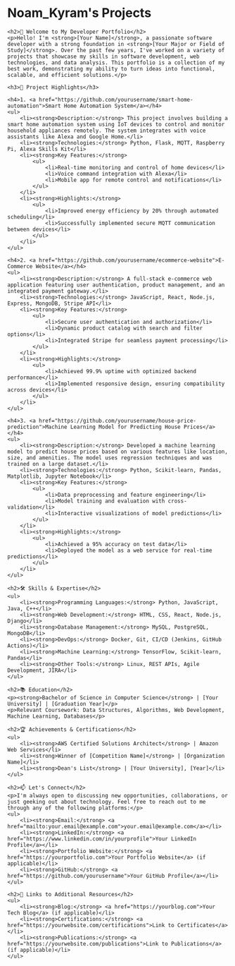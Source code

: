 <!DOCTYPE html>
<html lang="en">
<head>
    <meta charset="UTF-8">
    <meta name="viewport" content="width=device-width, initial-scale=1.0">
    <title>Noam_Kyram's Projects</title>
</head>
<body>
    <h1>Noam_Kyram's Projects</h1>

    <h2>🚀 Welcome to My Developer Portfolio</h2>
    <p>Hello! I'm <strong>[Your Name]</strong>, a passionate software developer with a strong foundation in <strong>[Your Major or Field of Study]</strong>. Over the past few years, I've worked on a variety of projects that showcase my skills in software development, web technologies, and data analysis. This portfolio is a collection of my best work, demonstrating my ability to turn ideas into functional, scalable, and efficient solutions.</p>
    
    <h3>📁 Project Highlights</h3>

    <h4>1. <a href="https://github.com/yourusername/smart-home-automation">Smart Home Automation System</a></h4>
    <ul>
        <li><strong>Description:</strong> This project involves building a smart home automation system using IoT devices to control and monitor household appliances remotely. The system integrates with voice assistants like Alexa and Google Home.</li>
        <li><strong>Technologies:</strong> Python, Flask, MQTT, Raspberry Pi, Alexa Skills Kit</li>
        <li><strong>Key Features:</strong>
            <ul>
                <li>Real-time monitoring and control of home devices</li>
                <li>Voice command integration with Alexa</li>
                <li>Mobile app for remote control and notifications</li>
            </ul>
        </li>
        <li><strong>Highlights:</strong>
            <ul>
                <li>Improved energy efficiency by 20% through automated scheduling</li>
                <li>Successfully implemented secure MQTT communication between devices</li>
            </ul>
        </li>
    </ul>

    <h4>2. <a href="https://github.com/yourusername/ecommerce-website">E-Commerce Website</a></h4>
    <ul>
        <li><strong>Description:</strong> A full-stack e-commerce web application featuring user authentication, product management, and an integrated payment gateway.</li>
        <li><strong>Technologies:</strong> JavaScript, React, Node.js, Express, MongoDB, Stripe API</li>
        <li><strong>Key Features:</strong>
            <ul>
                <li>Secure user authentication and authorization</li>
                <li>Dynamic product catalog with search and filter options</li>
                <li>Integrated Stripe for seamless payment processing</li>
            </ul>
        </li>
        <li><strong>Highlights:</strong>
            <ul>
                <li>Achieved 99.9% uptime with optimized backend performance</li>
                <li>Implemented responsive design, ensuring compatibility across devices</li>
            </ul>
        </li>
    </ul>

    <h4>3. <a href="https://github.com/yourusername/house-price-prediction">Machine Learning Model for Predicting House Prices</a></h4>
    <ul>
        <li><strong>Description:</strong> Developed a machine learning model to predict house prices based on various features like location, size, and amenities. The model uses regression techniques and was trained on a large dataset.</li>
        <li><strong>Technologies:</strong> Python, Scikit-learn, Pandas, Matplotlib, Jupyter Notebook</li>
        <li><strong>Key Features:</strong>
            <ul>
                <li>Data preprocessing and feature engineering</li>
                <li>Model training and evaluation with cross-validation</li>
                <li>Interactive visualizations of model predictions</li>
            </ul>
        </li>
        <li><strong>Highlights:</strong>
            <ul>
                <li>Achieved a 95% accuracy on test data</li>
                <li>Deployed the model as a web service for real-time predictions</li>
            </ul>
        </li>
    </ul>

    <h2>🛠️ Skills & Expertise</h2>
    <ul>
        <li><strong>Programming Languages:</strong> Python, JavaScript, Java, C++</li>
        <li><strong>Web Development:</strong> HTML, CSS, React, Node.js, Django</li>
        <li><strong>Database Management:</strong> MySQL, PostgreSQL, MongoDB</li>
        <li><strong>DevOps:</strong> Docker, Git, CI/CD (Jenkins, GitHub Actions)</li>
        <li><strong>Machine Learning:</strong> TensorFlow, Scikit-learn, Pandas</li>
        <li><strong>Other Tools:</strong> Linux, REST APIs, Agile Development, JIRA</li>
    </ul>

    <h2>📚 Education</h2>
    <p><strong>Bachelor of Science in Computer Science</strong> | [Your University] | [Graduation Year]</p>
    <p>Relevant Coursework: Data Structures, Algorithms, Web Development, Machine Learning, Databases</p>

    <h2>🏆 Achievements & Certifications</h2>
    <ul>
        <li><strong>AWS Certified Solutions Architect</strong> | Amazon Web Services</li>
        <li><strong>Winner of [Competition Name]</strong> | [Organization Name]</li>
        <li><strong>Dean's List</strong> | [Your University], [Year]</li>
    </ul>

    <h2>📫 Let's Connect</h2>
    <p>I'm always open to discussing new opportunities, collaborations, or just geeking out about technology. Feel free to reach out to me through any of the following platforms:</p>
    <ul>
        <li><strong>Email:</strong> <a href="mailto:your.email@example.com">your.email@example.com</a></li>
        <li><strong>LinkedIn:</strong> <a href="https://www.linkedin.com/in/yourprofile">Your LinkedIn Profile</a></li>
        <li><strong>Portfolio Website:</strong> <a href="https://yourportfolio.com">Your Portfolio Website</a> (if applicable)</li>
        <li><strong>GitHub:</strong> <a href="https://github.com/yourusername">Your GitHub Profile</a></li>
    </ul>

    <h2>🔗 Links to Additional Resources</h2>
    <ul>
        <li><strong>Blog:</strong> <a href="https://yourblog.com">Your Tech Blog</a> (if applicable)</li>
        <li><strong>Certifications:</strong> <a href="https://yourwebsite.com/certifications">Link to Certificates</a></li>
        <li><strong>Publications:</strong> <a href="https://yourwebsite.com/publications">Link to Publications</a> (if applicable)</li>
    </ul>
</body>
</html>
